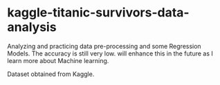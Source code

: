 # kaggle-titanic-survivors-data-analysis

Analyzing and practicing data pre-processing and some Regression Models. The accuracy is still very low. will enhance this in the future as I learn more about Machine learning.

Dataset obtained from Kaggle.
